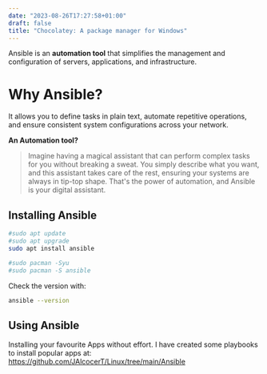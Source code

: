 ```yaml
---
date: "2023-08-26T17:27:58+01:00"
draft: false
title: "Chocolatey: A package manager for Windows"
---
```


Ansible is an **automation tool** that simplifies the management and configuration of servers, applications, and infrastructure. 

# Why Ansible?

It allows you to define tasks in plain text, automate repetitive operations, and ensure consistent system configurations across your network.

**An Automation tool?**

> Imagine having a magical assistant that can perform complex tasks for you without breaking a sweat. You simply describe what you want, and this assistant takes care of the rest, ensuring your systems are always in tip-top shape. That's the power of automation, and Ansible is your digital assistant.

## Installing Ansible

```sh
#sudo apt update
#sudo apt upgrade
sudo apt install ansible

#sudo pacman -Syu
#sudo pacman -S ansible
```

Check the version with:

```sh
ansible --version
```

## Using Ansible

Installing your favourite Apps without effort. I have created some playbooks to install popular apps at: <https://github.com/JAlcocerT/Linux/tree/main/Ansible>